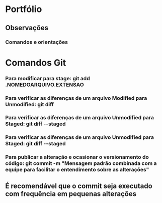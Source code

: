 # Portfólio
## Observações
### Comandos e orientações


# Comandos Git
### Para modificar para stage: git add \.NOMEDOARQUIVO.EXTENSAO

### Para verificar as diferenças de um arquivo Modified para Unmodified: git diff 

### Para verificar as diferenças de um arquivo Unmodified para Staged: git diff --staged

### Para verificar as diferenças de um arquivo Unmodified para Staged: git diff --staged

### Para publicar a alteração e ocasionar o versionamento do código: git commit -m "Mensagem padrão combinada com a equipe para facilitar o entendimento sobre as alterações"
## É recomendável que o commit seja executado com frequência em pequenas alterações

#
